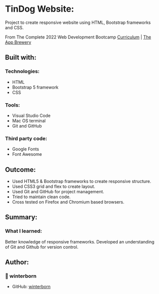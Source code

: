 # TinDog Website:

Project to create responsive website using HTML, Bootstrap frameworks and CSS.

From The Complete 2022 Web Development Bootcamp [Curriculum](https://www.udemy.com/course/the-complete-web-development-bootcamp/?referralCode=F2958B9D9447BDFC8244) | [The App Brewery](https://www.appbrewery.co/)

## Built with:

### Technologies:

- HTML
- Bootstrap 5 framework
- CSS

### Tools:

- Visual Studio Code
- Mac OS terminal
- Git and GitHub

### Third party code:

- Google Fonts
- Font Awesome

## Outcome:

- Used HTML5 & Bootstrap frameworks to create responsive structure.
- Used CSS3 grid and flex to create layout.
- Used Git and GitHub for project management.
- Tried to maintain clean code.
- Cross tested on Firefox and Chromium based browsers.

## Summary:

### What I learned:

Better knowledge of responsive frameworks.
Developed an understanding of Git and Github for version control.

## Author:
### 👤 winterborn

- GitHub: [winterborn](https://github.com/winterborn)

